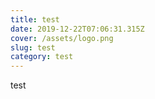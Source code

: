 ```yaml
---
title: test
date: 2019-12-22T07:06:31.315Z
cover: /assets/logo.png
slug: test
category: test
---
```

test
